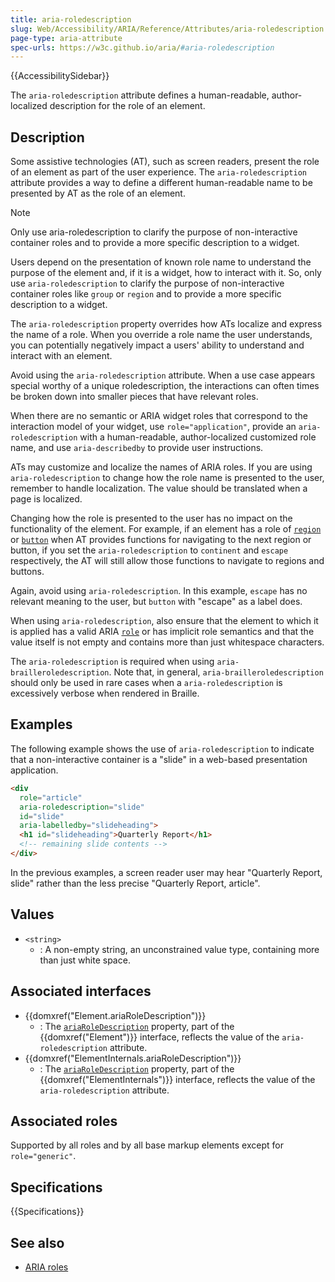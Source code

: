 ```yaml
---
title: aria-roledescription
slug: Web/Accessibility/ARIA/Reference/Attributes/aria-roledescription
page-type: aria-attribute
spec-urls: https://w3c.github.io/aria/#aria-roledescription
---
```


{{AccessibilitySidebar}}

The `aria-roledescription` attribute defines a human-readable, author-localized description for the role of an element.

## Description

Some assistive technologies (<abbr>AT</abbr>), such as screen readers, present the role of an element as part of the user experience. The `aria-roledescription` attribute provides a way to define a different human-readable name to be presented by AT as the role of an element.

> [!NOTE]
> Only use aria-roledescription to clarify the purpose of non-interactive container roles and to provide a more specific description to a widget.

Users depend on the presentation of known role name to understand the purpose of the element and, if it is a widget, how to interact with it. So, only use `aria-roledescription` to clarify the purpose of non-interactive container roles like `group` or `region` and to provide a more specific description to a widget.

The `aria-roledescription` property overrides how ATs localize and express the name of a role. When you override a role name the user understands, you can potentially negatively impact a users' ability to understand and interact with an element.

Avoid using the `aria-roledescription` attribute. When a use case appears special worthy of a unique roledescription, the interactions can often times be broken down into smaller pieces that have relevant roles.

When there are no semantic or ARIA widget roles that correspond to the interaction model of your widget, use `role="application"`, provide an `aria-roledescription` with a human-readable, author-localized customized role name, and use `aria-describedby` to provide user instructions.

ATs may customize and localize the names of ARIA roles. If you are using `aria-roledescription` to change how the role name is presented to the user, remember to handle localization. The value should be translated when a page is localized.

Changing how the role is presented to the user has no impact on the functionality of the element. For example, if an element has a role of [`region`](/en-US/docs/Web/Accessibility/ARIA/Roles/region_role) or [`button`](/en-US/docs/Web/Accessibility/ARIA/Roles/button_role) when AT provides functions for navigating to the next region or button, if you set the `aria-roledescription` to `continent` and `escape` respectively, the AT will still allow those functions to navigate to regions and buttons.

Again, avoid using `aria-roledescription`. In this example, `escape` has no relevant meaning to the user, but `button` with "escape" as a label does.

When using `aria-roledescription`, also ensure that the element to which it is applied has a valid ARIA [`role`](/en-US/docs/Web/Accessibility/ARIA/Roles) or has implicit role semantics and that the value itself is not empty and contains more than just whitespace characters.

The `aria-roledescription` is required when using `aria-brailleroledescription`. Note that, in general, `aria-brailleroledescription` should only be used in rare cases when a `aria-roledescription` is excessively verbose when rendered in Braille.

## Examples

The following example shows the use of `aria-roledescription` to indicate that a non-interactive container is a "slide" in a web-based presentation application.

```html
<div
  role="article"
  aria-roledescription="slide"
  id="slide"
  aria-labelledby="slideheading">
  <h1 id="slideheading">Quarterly Report</h1>
  <!-- remaining slide contents -->
</div>
```

In the previous examples, a screen reader user may hear "Quarterly Report, slide" rather than the less precise "Quarterly Report, article".

## Values

- `<string>`
  - : A non-empty string, an unconstrained value type, containing more than just white space.

## Associated interfaces

- {{domxref("Element.ariaRoleDescription")}}
  - : The [`ariaRoleDescription`](/en-US/docs/Web/API/Element/ariaRoleDescription) property, part of the {{domxref("Element")}} interface, reflects the value of the `aria-roledescription` attribute.
- {{domxref("ElementInternals.ariaRoleDescription")}}
  - : The [`ariaRoleDescription`](/en-US/docs/Web/API/ElementInternals/ariaRoleDescription) property, part of the {{domxref("ElementInternals")}} interface, reflects the value of the `aria-roledescription` attribute.

## Associated roles

Supported by all roles and by all base markup elements except for `role="generic"`.

## Specifications

{{Specifications}}

## See also

- [ARIA roles](/en-US/docs/Web/Accessibility/ARIA/Roles)
